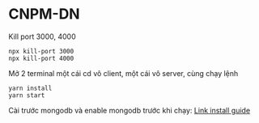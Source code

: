 # CNPM-DN

Kill port 3000, 4000
```
npx kill-port 3000
npx kill-port 4000
```
Mở 2 terminal một cái cd vô client, một cái vô server, cùng chạy lệnh
```
yarn install
yarn start
```
Cài trước mongodb và enable mongodb trước khi chạy: [Link install guide](https://docs.mongodb.com/manual/installation/)
